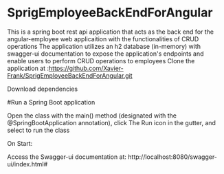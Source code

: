 # SprigEmployeeBackEndForAngular

This is a spring boot rest api application that acts as the back end for the angular-employee web applicaition with the functionalities of CRUD operations 
The application utilizes an h2 database (in-memory) with swagger-ui documentation to expose the application's endpoints and enable users to perform CRUD operations to employees
Clone the application at :https://github.com/Xavier-Frank/SprigEmployeeBackEndForAngular.git

Download dependencies

#Run a Spring Boot application


Open the class with the main() method (designated with the @SpringBootApplication annotation), click The Run icon in the gutter, and select to run the class

On Start:


Access the Swagger-ui documentation at: http://localhost:8080/swagger-ui/index.html#



